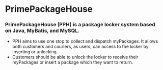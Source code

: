 # PrimePackageHouse

### PrimePackageHouse (PPH) is a package locker system based on Java, MyBatis, and MySQL.
- PPH aims to use one stop to collect and dispatch myPackages. It allows both customers and couriers, as users, can access to the locker by inserting or unlocking.
- Customers should be able to unlock the locker to receive their myPackages or insert a package which they want to return.